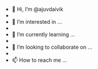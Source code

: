 - 👋 Hi, I’m @ajuvdaivik
- 
- 👀 I’m interested in ...
- 
- 🌱 I’m currently learning ...
- 
- 💞️ I’m looking to collaborate on ...
- 
- 📫 How to reach me ...

<!---
ajuvdaivik/ajuvdaivik is a ✨ special ✨ repository because its `README.md` (this file) appears on your GitHub profile.
You can click the Preview link to take a look at your changes.
--->
